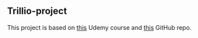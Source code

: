 ## Trillio-project

This project is based on [this](https://www.udemy.com/course/advanced-css-and-sass/) Udemy course and [this](https://github.com/jonasschmedtmann/advanced-css-course) GitHub repo.

